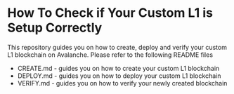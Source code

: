 # How To Check if Your Custom L1 is Setup Correctly

This repository guides you on how to create, deploy and verify your custom L1 blockchain on Avalanche.
Please refer to the following README files

- CREATE.md - guides you on how to create your custom L1 blockchain
- DEPLOY.md - guides you on how to deploy your custom L1 blockchain
- VERIFY.md - guides you on how to verify your newly created blockchain